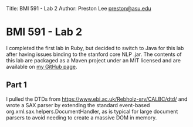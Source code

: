 Title:	BMI 591 - Lab 2
Author:	Preston Lee <preston@asu.edu>

# BMI 591 - Lab 2


I completed the first lab in Ruby, but decided to switch to Java for this lab after having issues binding to the stanford core NLP .jar. The contents of this lab are packaged as a Maven project under an MIT licensed and are available on [my GitHub page](https://github.com/preston/bmi591).

## Part 1

I pulled the DTDs from https://www.ebi.ac.uk/Rebholz-srv/CALBC/dtd/ and wrote a SAX parser by extending the standard event-based org.xml.sax.helpers.DocumentHandler, as is typical for large document parsers to avoid needing to create a massive DOM in memory.
